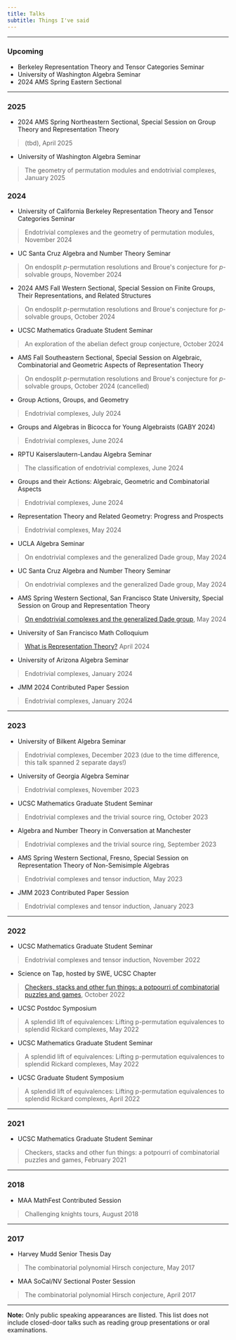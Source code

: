 ```yaml
---
title: Talks
subtitle: Things I've said
---
```


---

### Upcoming

- Berkeley Representation Theory and Tensor Categories Seminar
- University of Washington Algebra Seminar
- 2024 AMS Spring Eastern Sectional 

---

### 2025

- 2024 AMS Spring Northeastern Sectional, Special Session on Group Theory and Representation Theory
> (tbd), April 2025
- University of Washington Algebra Seminar
> The geometry of permutation modules and endotrivial complexes, January 2025

### 2024

- University of California Berkeley Representation Theory and Tensor Categories Seminar
> Endotrivial complexes and the geometry of permutation modules, November 2024
- UC Santa Cruz Algebra and Number Theory Seminar
> On endosplit $p$-permutation resolutions and Broue's conjecture for $p$-solvable groups, November 2024
- 2024 AMS Fall Western Sectional, Special Session on Finite Groups, Their Representations, and Related Structures
> On endosplit $p$-permutation resolutions and Broue's conjecture for $p$-solvable groups, October 2024
- UCSC Mathematics Graduate Student Seminar
> An exploration of the abelian defect group conjecture, October 2024
- AMS Fall Southeastern Sectional, Special Session on Algebraic, Combinatorial and Geometric Aspects of Representation Theory 
> On endosplit $p$-permutation resolutions and Broue's conjecture for $p$-solvable groups, October 2024 (cancelled)
- Group Actions, Groups, and Geometry
> Endotrivial complexes, July 2024
- Groups and Algebras in Bicocca for Young Algebraists (GABY 2024)
> Endotrivial complexes, June 2024
- RPTU Kaiserslautern-Landau Algebra Seminar
> The classification of endotrivial complexes, June 2024
- Groups and their Actions: Algebraic, Geometric and Combinatorial Aspects
> Endotrivial complexes, June 2024
- Representation Theory and Related Geometry: Progress and Prospects
> Endotrivial complexes, May 2024
- UCLA Algebra Seminar
> On endotrivial complexes and the generalized Dade group, May 2024
- UC Santa Cruz Algebra and Number Theory Seminar
> On endotrivial complexes and the generalized Dade group, May 2024
- AMS Spring Western Sectional, San Francisco State University, Special Session on Group and Representation Theory
> [On endotrivial complexes and the generalized Dade group](https://redrot.github.io/assets/pdf/Spring_sectional_2024-3.pdf), May 2024
- University of San Francisco Math Colloquium
> [What is Representation Theory?](https://redrot.github.io/assets/pdf/USF_Talk-2.pdf) April 2024
- University of Arizona Algebra Seminar
> Endotrivial complexes, January 2024
- JMM 2024 Contributed Paper Session
> Endotrivial complexes, January 2024

---

### 2023

- University of Bilkent Algebra Seminar
> Endotrivial complexes, December 2023 (due to the time difference, this talk spanned 2 separate days!)
- University of Georgia Algebra Seminar
> Endotrivial complexes, November 2023
- UCSC Mathematics Graduate Student Seminar
> Endotrivial complexes and the trivial source ring, October 2023
- Algebra and Number Theory in Conversation at Manchester
> Endotrivial complexes and the trivial source ring, September 2023
- AMS Spring Western Sectional, Fresno, Special Session on Representation Theory of Non-Semisimple Algebras 
> Endotrivial complexes and tensor induction, May 2023
- JMM 2023 Contributed Paper Session
> Endotrivial complexes and tensor induction, January 2023

---

### 2022

- UCSC Mathematics Graduate Student Seminar
> Endotrivial complexes and tensor induction, November 2022
- Science on Tap, hosted by SWE, UCSC Chapter
> [Checkers, stacks and other fun things: a potpourri of combinatorial puzzles and games](https://redrot.github.io/assets/pdf/Science_on_Tap_talk.pdf), October 2022
- UCSC Postdoc Symposium
> A splendid lift of equivalences: Lifting p-permutation equivalences to splendid Rickard complexes, May 2022
- UCSC Mathematics Graduate Student Seminar
> A splendid lift of equivalences: Lifting p-permutation equivalences to splendid Rickard complexes, May 2022
- UCSC Graduate Student Symposium
> A splendid lift of equivalences: Lifting p-permutation equivalences to splendid Rickard complexes, April 2022

---

### 2021

- UCSC Mathematics Graduate Student Seminar
> Checkers, stacks and other fun things: a potpourri of combinatorial puzzles and games, February 2021
 
---

### 2018

- MAA MathFest Contributed Session
> Challenging knights tours, August 2018

---

### 2017

- Harvey Mudd Senior Thesis Day
> The combinatorial polynomial Hirsch conjecture, May 2017
- MAA SoCal/NV Sectional Poster Session
> The combinatorial polynomial Hirsch conjecture, April 2017

---

**Note:** Only public speaking appearances are llisted. This list does not include closed-door talks such as reading group presentations or oral examinations. 
